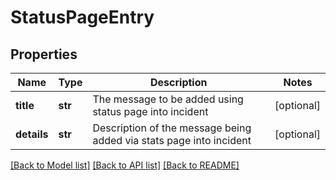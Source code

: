 # StatusPageEntry

## Properties
Name | Type | Description | Notes
------------ | ------------- | ------------- | -------------
**title** | **str** | The message to be added using status page into incident | [optional] 
**details** | **str** | Description of the message being added via stats page into incident | [optional] 

[[Back to Model list]](../README.md#documentation-for-models) [[Back to API list]](../README.md#documentation-for-api-endpoints) [[Back to README]](../README.md)


